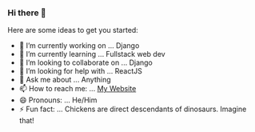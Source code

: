 ### Hi there 👋

<!--
**Oytizzo/oytizzo** is a ✨ _special_ ✨ repository because its `README.md` (this file) appears on your GitHub profile.
-->
Here are some ideas to get you started:

- 🔭 I’m currently working on ... Django
- 🌱 I’m currently learning ... Fullstack web dev
- 👯 I’m looking to collaborate on ... Django
- 🤔 I’m looking for help with ... ReactJS
- 💬 Ask me about ... Anything
- 📫 How to reach me: ... [My Website](https://oytizzo.herokuapp.com)
- 😄 Pronouns: ... He/Him
- ⚡ Fun fact: ... Chickens are direct descendants of dinosaurs. Imagine that!

